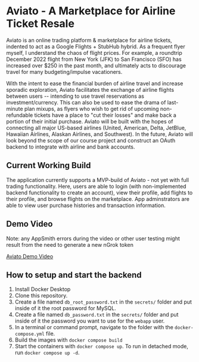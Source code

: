 # Aviato - A Marketplace for Airline Ticket Resale

Aviato is an online trading platform & marketplace for airline tickets, indented to act as
a Google Flights + StubHub hybrid. As a frequent flyer myself, I
understand the chaos of flight prices. For example, a roundtrip December 2022 flight from New
York (JFK) to San Francisco (SFO) has increased over $250 in the
past month, and ultimately acts to discourage travel for many
budgeting/impulse vacationers. 

With the intent to ease the financial burden of airline travel and increase sporadic exploration, Aviato facilitates the exchange of airline flights between users -- intending to use travel reservations as investment/currency. This can also be
used to ease the drama of last-minute plan mixups, as flyers who
wish to get rid of upcoming non-refundable tickets have a place to
"cut their losses" and make back a portion of their initial purchase.
Aviato will be built with the
hopes of connecting all major US-based airlines (United, American,
Delta, JetBlue, Hawaiian Airlines, Alaskan Airlines, and Southwest).
In the future, Aviato will look beyond the scope of our course project and
construct an OAuth backend to integrate with airline and bank
accounts.

## Current Working Build
The application currently supports a MVP-build of Aviato - not yet with full trading functionality. Here, users are able to login (with non-implemented backend functionality to create an account), view their profile, add flights to their profile, and browse flights on the marketplace. App adminstrators are able to view user purchase histories and transaction information. 


## Demo Video
Note: any AppSmith errors during the video or other user testing might result from the need to generate a new nGrok token

[Aviato Demo Video](https://northeastern-my.sharepoint.com/:v:/g/personal/reicher_b_northeastern_edu/EQ0801812UhOiGMoSUUL6FgBEFaVs9UazHIE21X-AZhAAw?e=AZgfBO)


## How to setup and start the backend

1. Install Docker Desktop
1. Clone this repository.  
1. Create a file named `db_root_password.txt` in the `secrets/` folder and put inside of it the root password for MySQL. 
1. Create a file named `db_password.txt` in the `secrets/` folder and put inside of it the password you want to use for the `webapp` user. 
1. In a terminal or command prompt, navigate to the folder with the `docker-compose.yml` file.  
1. Build the images with `docker compose build`
1. Start the containers with `docker compose up`.  To run in detached mode, run `docker compose up -d`. 




